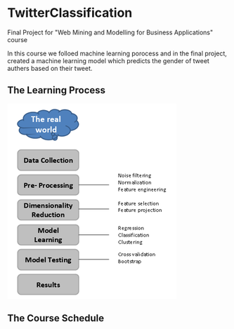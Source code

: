 # TwitterClassification
Final Project for "Web Mining and Modelling for Business Applications" course 

In this course we folloed machine learning porocess and in the final project, created a machine learning model which predicts
the gender of tweet authers based on their tweet.

## The Learning Process
![The Machine Learning Process](/Images/MahcineLearningProcess.png)

## The Course Schedule
